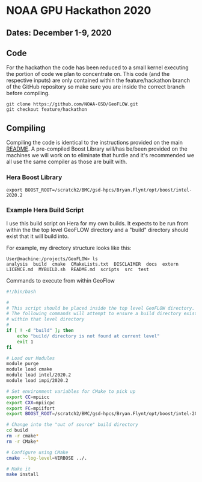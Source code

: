 # NOAA GPU Hackathon 2020

## Dates: December 1-9, 2020

## Code
For the hackathon the code has been reduced to a small kernel executing 
the portion of code we plan to concentrate on. This code (and the respective 
inputs) are only contained within the feature/hackathon branch of the GitHub 
repository so make sure you are inside the correct branch before compiling.

```console
git clone https://github.com/NOAA-GSD/GeoFLOW.git
git checkout feature/hackathon
```

## Compiling
Compiling the code is identical to the instructions provided on the main 
[README](../../README.md). A pre-compiled Boost Library will/has be/been 
provided on the machines we will work on to eliminate that hurdle and it's 
recommended we all use the same compiler as those are built with.

### Hera Boost Library
```console
export BOOST_ROOT=/scratch2/BMC/gsd-hpcs/Bryan.Flynt/opt/boost/intel-2020.2
```

### Example Hera Build Script
I use this build script on Hera for my own builds. It expects to be run from 
within the the top level GeoFLOW directory and a "build" directory should exist
that it will build into.

For example, my directory structure looks like this:
```console
User@machine:/projects/GeoFLOW> ls
analysis  build  cmake  CMakeLists.txt  DISCLAIMER  docs  extern  LICENCE.md  MYBUILD.sh  README.md  scripts  src  test
```

Commands to execute from within GeoFlow
```bash
#!/bin/bash                                                                                                                   

#                                                                                                                             
# This script should be placed inside the top level GeoFLOW directory.                                                        
# The following commands will attempt to ensure a build directory exists                                                      
# within that level directory                                                                                                 
#                                                                                                                             
if [ ! -d "build" ]; then
    echo "build/ directory is not found at current level"
    exit 1
fi

# Load our Modules                                                       
module purge
module load cmake
module load intel/2020.2
module load impi/2020.2

# Set environment variables for CMake to pick up
export CC=mpiicc
export CXX=mpiicpc
export FC=mpiifort
export BOOST_ROOT=/scratch2/BMC/gsd-hpcs/Bryan.Flynt/opt/boost/intel-2020.2

# Change into the "out of source" build directory
cd build
rm -r cmake*
rm -r CMake*

# Configure using CMake                                                                                                       
cmake --log-level=VERBOSE ../.

# Make it                                                                                                                     
make install
```   


